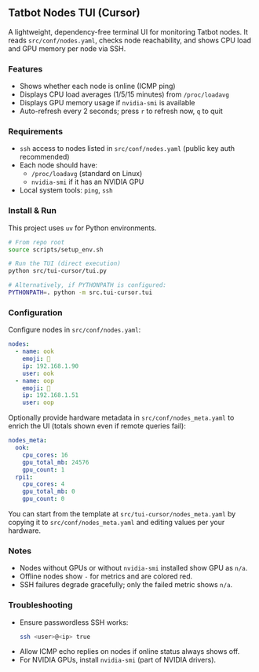 ## Tatbot Nodes TUI (Cursor)

A lightweight, dependency-free terminal UI for monitoring Tatbot nodes. It reads `src/conf/nodes.yaml`, checks node reachability, and shows CPU load and GPU memory per node via SSH.

### Features
- Shows whether each node is online (ICMP ping)
- Displays CPU load averages (1/5/15 minutes) from `/proc/loadavg`
- Displays GPU memory usage if `nvidia-smi` is available
- Auto-refresh every 2 seconds; press `r` to refresh now, `q` to quit

### Requirements
- `ssh` access to nodes listed in `src/conf/nodes.yaml` (public key auth recommended)
- Each node should have:
  - `/proc/loadavg` (standard on Linux)
  - `nvidia-smi` if it has an NVIDIA GPU
- Local system tools: `ping`, `ssh`

### Install & Run
This project uses `uv` for Python environments.

```bash
# From repo root
source scripts/setup_env.sh

# Run the TUI (direct execution)
python src/tui-cursor/tui.py

# Alternatively, if PYTHONPATH is configured:
PYTHONPATH=. python -m src.tui-cursor.tui
```

### Configuration
Configure nodes in `src/conf/nodes.yaml`:

```yaml
nodes:
  - name: ook
    emoji: 🦧
    ip: 192.168.1.90
    user: ook
  - name: oop
    emoji: 🦊
    ip: 192.168.1.51
    user: oop
```

Optionally provide hardware metadata in `src/conf/nodes_meta.yaml` to enrich the UI (totals shown even if remote queries fail):

```yaml
nodes_meta:
  ook:
    cpu_cores: 16
    gpu_total_mb: 24576
    gpu_count: 1
  rpi1:
    cpu_cores: 4
    gpu_total_mb: 0
    gpu_count: 0
```

You can start from the template at `src/tui-cursor/nodes_meta.yaml` by copying it to `src/conf/nodes_meta.yaml` and editing values per your hardware.

### Notes
- Nodes without GPUs or without `nvidia-smi` installed show GPU as `n/a`.
- Offline nodes show `-` for metrics and are colored red.
- SSH failures degrade gracefully; only the failed metric shows `n/a`.

### Troubleshooting
- Ensure passwordless SSH works:
  ```bash
  ssh <user>@<ip> true
  ```
- Allow ICMP echo replies on nodes if online status always shows off.
- For NVIDIA GPUs, install `nvidia-smi` (part of NVIDIA drivers).
